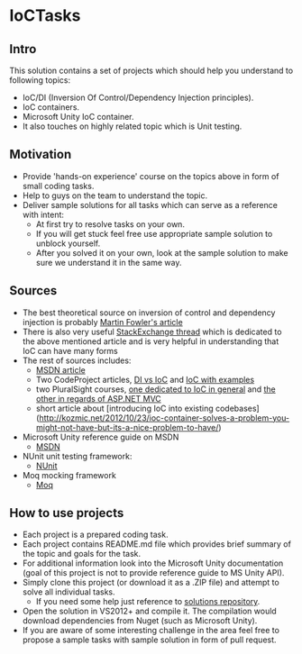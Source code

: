 # IoCTasks

## Intro

This solution contains a set of projects which should help you understand to following topics:

* IoC/DI (Inversion Of Control/Dependency Injection principles).
* IoC containers.
* Microsoft Unity IoC container.
* It also touches on highly related topic which is Unit testing.

## Motivation
* Provide 'hands-on experience' course on the topics above in form of small coding tasks.
* Help to guys on the team to understand the topic.
* Deliver sample solutions for all tasks which can serve as a reference with intent:
  * At first try to resolve tasks on your own. 
  * If you will get stuck feel free use appropriate sample solution to unblock yourself.
  * After you solved it on your own, look at the sample solution to make sure we understand it in the same way.

## Sources

* The best theoretical source on inversion of control and dependency injection is probably [Martin Fowler's article](http://martinfowler.com/articles/injection.html)
* There is also very useful [StackExchange thread](http://programmers.stackexchange.com/a/205686) 
  which is dedicated to the above mentioned article and is very helpful in understanding that IoC can have many forms
* The rest of sources includes:
  * [MSDN article](http://msdn.microsoft.com/en-us/library/ff921087.aspx)
  * Two CodeProject articles, [DI vs IoC](http://www.codeproject.com/Articles/592372/Dependency-Injection-DI-vs-Inversion-of-Control-IO) 
    and [IoC with examples](http://www.codeproject.com/Articles/380748/Inversion-of-Control-Overview-with-Examples)
  * two PluralSight courses, [one dedicated to IoC in general](http://www.pluralsight.com/courses/inversion-of-control) 
    and [the other in regards of ASP.NET MVC](http://www.pluralsight.com/courses/ioc-aspdotnet-mvc4)
  * short article about [introducing IoC into existing codebases] (http://kozmic.net/2012/10/23/ioc-container-solves-a-problem-you-might-not-have-but-its-a-nice-problem-to-have/)
* Microsoft Unity reference guide on MSDN
  * [MSDN](http://msdn.microsoft.com/en-us/library/dn178463%28v=pandp.30%29.aspx)
* NUnit unit testing framework:
  * [NUnit](http://www.nunit.org)
* Moq mocking framework
  * [Moq](https://github.com/Moq/moq4)

## How to use projects

* Each project is a prepared coding task.
* Each project contains README.md file which provides brief summary of the topic and goals for the task.
* For additional information look into the Microsoft Unity documentation (goal of this project is not to provide reference guide to MS Unity API).
* Simply clone this project (or download it as a .ZIP file) and attempt to solve all individual tasks.
  * If you need some help just reference to [solutions repository](https://github.com/IoCHowTo/IoCTasksSolutions).
* Open the solution in VS2012+ and compile it. The compilation would download dependencies from Nuget (such as Microsoft Unity).
* If you are aware of some interesting challenge in the area feel free to propose a sample tasks with sample solution
  in form of pull request.
